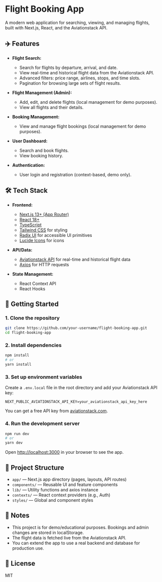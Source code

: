 # Flight Booking App

A modern web application for searching, viewing, and managing flights, built with Next.js, React, and the Aviationstack API.

## ✈️ Features

- **Flight Search:**
  - Search for flights by departure, arrival, and date.
  - View real-time and historical flight data from the Aviationstack API.
  - Advanced filters: price range, airlines, stops, and time slots.
  - Pagination for browsing large sets of flight results.

- **Flight Management (Admin):**
  - Add, edit, and delete flights (local management for demo purposes).
  - View all flights and their details.

- **Booking Management:**
  - View and manage flight bookings (local management for demo purposes).

- **User Dashboard:**
  - Search and book flights.
  - View booking history.

- **Authentication:**
  - User login and registration (context-based, demo only).

## 🛠️ Tech Stack

- **Frontend:**
  - [Next.js 13+ (App Router)](https://nextjs.org/)
  - [React 18+](https://react.dev/)
  - [TypeScript](https://www.typescriptlang.org/)
  - [Tailwind CSS](https://tailwindcss.com/) for styling
  - [Radix UI](https://www.radix-ui.com/) for accessible UI primitives
  - [Lucide Icons](https://lucide.dev/) for icons

- **API/Data:**
  - [Aviationstack API](https://aviationstack.com/) for real-time and historical flight data
  - [Axios](https://axios-http.com/) for HTTP requests

- **State Management:**
  - React Context API
  - React Hooks

## 🚀 Getting Started

### 1. Clone the repository
```bash
git clone https://github.com/your-username/flight-booking-app.git
cd flight-booking-app
```

### 2. Install dependencies
```bash
npm install
# or
yarn install
```

### 3. Set up environment variables
Create a `.env.local` file in the root directory and add your Aviationstack API key:

```
NEXT_PUBLIC_AVIATIONSTACK_API_KEY=your_aviationstack_api_key_here
```

You can get a free API key from [aviationstack.com](https://aviationstack.com/).

### 4. Run the development server
```bash
npm run dev
# or
yarn dev
```

Open [http://localhost:3000](http://localhost:3000) in your browser to see the app.

## 📁 Project Structure

- `app/` — Next.js app directory (pages, layouts, API routes)
- `components/` — Reusable UI and feature components
- `lib/` — Utility functions and axios instance
- `contexts/` — React context providers (e.g., Auth)
- `styles/` — Global and component styles

## 📝 Notes
- This project is for demo/educational purposes. Bookings and admin changes are stored in localStorage.
- The flight data is fetched live from the Aviationstack API.
- You can extend the app to use a real backend and database for production use.

## 📜 License
MIT 
